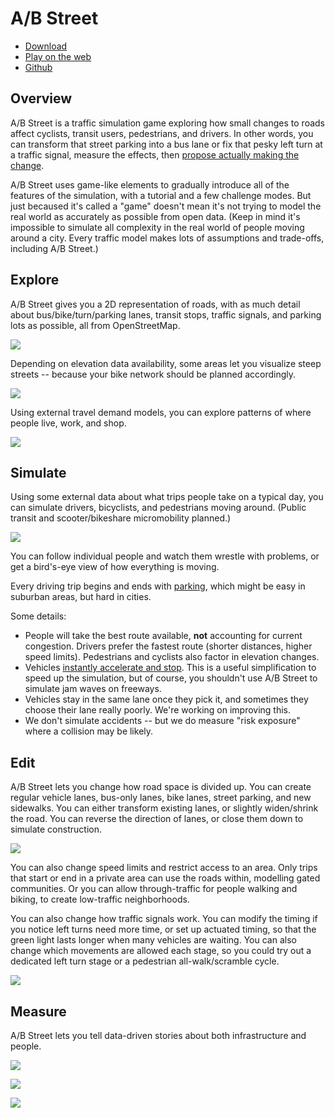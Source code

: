 # A/B Street

- [Download](../user/index.md)
- [Play on the web](http://play.abstreet.org/0.3.2/abstreet.html)
- [Github](https://github.com/a-b-street/abstreet/tree/master/game/src)

## Overview

A/B Street is a traffic simulation game exploring how small changes to roads
affect cyclists, transit users, pedestrians, and drivers. In other words, you
can transform that street parking into a bus lane or fix that pesky left turn at
a traffic signal, measure the effects, then
[propose actually making the change](../proposals/index.md).

A/B Street uses game-like elements to gradually introduce all of the features of
the simulation, with a tutorial and a few challenge modes. But just becaused
it's called a "game" doesn't mean it's not trying to model the real world as
accurately as possible from open data. (Keep in mind it's impossible to simulate
all complexity in the real world of people moving around a city. Every traffic
model makes lots of assumptions and trade-offs, including A/B Street.)

## Explore

A/B Street gives you a 2D representation of roads, with as much detail about
bus/bike/turn/parking lanes, transit stops, traffic signals, and parking lots as
possible, all from OpenStreetMap.

![](../project/history/retrospective/road_width_abst.png)

Depending on elevation data availability, some areas let you visualize steep
streets -- because your bike network should be planned accordingly.

![](../project/history/retrospective/data_elevation.png)

Using external travel demand models, you can explore patterns of where people
live, work, and shop.

![](../project/history/retrospective/commuter_patterns.png)

## Simulate

Using some external data about what trips people take on a typical day, you can
simulate drivers, bicyclists, and pedestrians moving around. (Public transit and
scooter/bikeshare micromobility planned.)

![](../project/history/retrospective/traffic_sim.gif)

You can follow individual people and watch them wrestle with problems, or get a
bird's-eye view of how everything is moving.

Every driving trip begins and ends with
[parking](../tech/trafficsim/parking.md), which might be easy in suburban areas,
but hard in cities.

Some details:

- People will take the best route available, **not** accounting for current
  congestion. Drivers prefer the fastest route (shorter distances, higher speed
  limits). Pedestrians and cyclists also factor in elevation changes.
- Vehicles
  [instantly accelerate and stop](../tech/trafficsim/discrete_event/index.md).
  This is a useful simplification to speed up the simulation, but of course, you
  shouldn't use A/B Street to simulate jam waves on freeways.
- Vehicles stay in the same lane once they pick it, and sometimes they choose
  their lane really poorly. We're working on improving this.
- We don't simulate accidents -- but we do measure "risk exposure" where a
  collision may be likely.

## Edit

A/B Street lets you change how road space is divided up. You can create regular
vehicle lanes, bus-only lanes, bike lanes, street parking, and new sidewalks.
You can either transform existing lanes, or slightly widen/shrink the road. You
can reverse the direction of lanes, or close them down to simulate construction.

![](../project/history/retrospective/edit_roads.gif)

You can also change speed limits and restrict access to an area. Only trips that
start or end in a private area can use the roads within, modelling gated
communities. Or you can allow through-traffic for people walking and biking, to
create low-traffic neighborhoods.

You can also change how traffic signals work. You can modify the timing if you
notice left turns need more time, or set up actuated timing, so that the green
light lasts longer when many vehicles are waiting. You can also change which
movements are allowed each stage, so you could try out a dedicated left turn
stage or a pedestrian all-walk/scramble cycle.

![](../project/history/retrospective/edit_signals.gif)

## Measure

A/B Street lets you tell data-driven stories about both infrastructure and
people.

![](../project/history/retrospective/viz_delay_scatter.gif)

![](../project/history/retrospective/viz_trip_table.gif)

![](../project/history/retrospective/viz_time_summary.gif)
